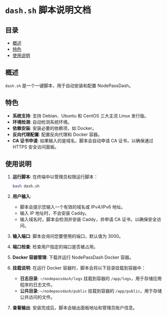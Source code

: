 # `dash.sh` 脚本说明文档

## 目录

- [概述](#概述)
- [特色](#特色)
- [使用说明](#使用说明)

## 概述

`dash.sh` 是一个一键脚本，用于自动安装和配置 NodePassDash。 

## 特色

- **系统支持**: 支持 Debian、Ubuntu 和 CentOS 三大主流 Linux 发行版。
- **环境检测**: 自动检测系统环境。
- **依赖安装**: 安装必要的依赖项，如 Docker。
- **反向代理配置**: 配置反向代理和 Docker 容器。
- **CA 证书申请**: 如果输入的是域名，脚本会自动申请 CA 证书，以确保通过 HTTPS 安全访问面板。

## 使用说明

1. **运行脚本**: 在终端中以管理员权限运行脚本：
   ```bash
   bash dash.sh
   ```

2. **用户输入**:
   - 脚本会提示您输入一个有效的域名或 IPv4/IPv6 地址。
   - 输入 IP 地址时，不会安装 Caddy。
   - 输入域名时，脚本会检测并安装 Caddy，并申请 CA 证书，以确保安全访问。

3. **输入端口**: 脚本会询问您要使用的端口，默认值为 3000。

4. **端口检查**: 检查用户指定的端口是否被占用。

5. **Docker 容器管理**: 下载并运行 NodePassDash Docker 容器。

6. **挂载说明**: 在运行 Docker 容器时，脚本会将以下目录挂载到容器中：
   - **日志目录**: `~/nodepassdash/logs` 挂载到容器的 `/app/logs`，用于存储应用程序的日志文件。
   - **公共目录**: `~/nodepassdash/public` 挂载到容器的 `/app/public`，用于存储公共访问的文件。

7. **查看输出**: 安装完成后，脚本会输出面板地址和管理员账户信息。
